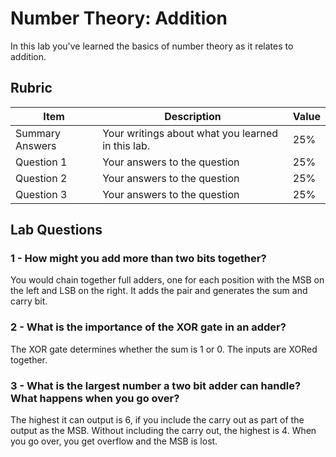 # Number Theory: Addition

In this lab you've learned the basics of number theory as it relates to addition.

## Rubric

| Item | Description | Value |
| ---- | ----------- | ----- |
| Summary Answers | Your writings about what you learned in this lab. | 25% |
| Question 1 | Your answers to the question | 25% |
| Question 2 | Your answers to the question | 25% |
| Question 3 | Your answers to the question | 25% |

## Lab Questions

### 1 - How might you add more than two bits together?
You would chain together full adders, one for each position with the MSB on the left and LSB
on the right. It adds the pair and generates the sum and carry bit. 

### 2 - What is the importance of the XOR gate in an adder?
The XOR gate determines whether the sum is 1 or 0. The inputs are XORed together.

### 3 - What is the largest number a two bit adder can handle? What happens when you go over?
The highest it can output is 6, if you include the carry out as part of the output as the MSB.
Without including the carry out, the highest is 4. When you go over, you get overflow and the MSB 
is lost. 
